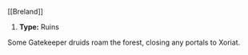 [[Breland]]
1. **Type:** Ruins

Some Gatekeeper druids roam the forest, closing any portals to Xoriat.